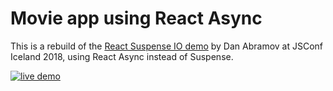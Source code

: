 # Movie app using React Async

This is a rebuild of the [React Suspense IO demo](https://reactjs.org/blog/2018/03/01/sneak-peek-beyond-react-16.html)
by Dan Abramov at JSConf Iceland 2018, using React Async instead of Suspense.

<a href="https://react-async.ghengeveld.now.sh/examples/movie-app">
  <img src="https://img.shields.io/badge/live-demo-blue.svg" alt="live demo">
</a>
